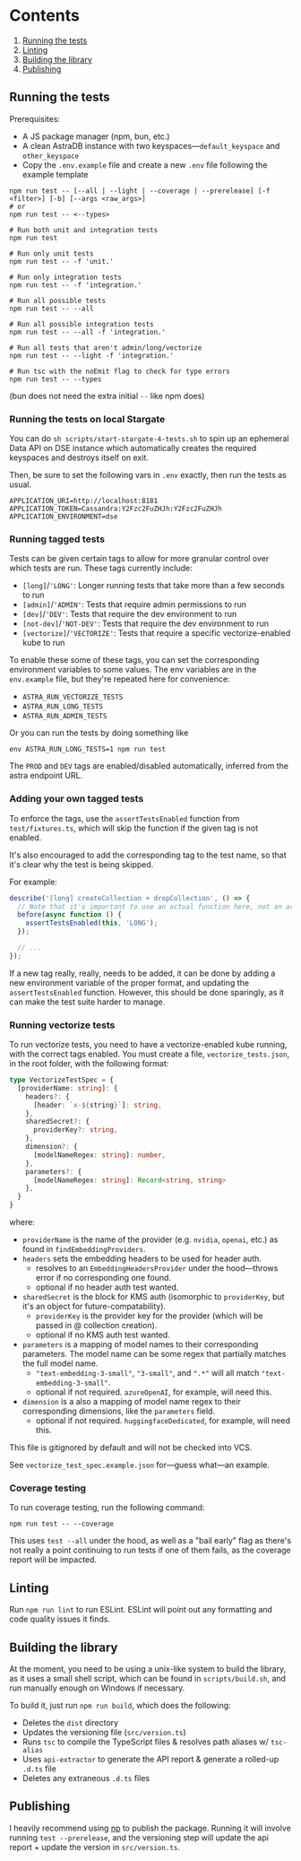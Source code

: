 # Contents
1. [Running the tests](#running-the-tests)
2. [Linting](#linting)
3. [Building the library](#building-the-library)
4. [Publishing](#publishing)

## Running the tests
Prerequisites:
- A JS package manager (npm, bun, etc.)
- A clean AstraDB instance with two keyspaces—`default_keyspace` and `other_keyspace`
- Copy the `.env.example` file and create a new `.env` file following the example template

```shell
npm run test -- [--all | --light | --coverage | --prerelease] [-f <filter>] [-b] [--args <raw_args>]
# or
npm run test -- <--types>
```

```shell
# Run both unit and integration tests
npm run test

# Run only unit tests
npm run test -- -f 'unit.'

# Run only integration tests
npm run test -- -f 'integration.'

# Run all possible tests
npm run test -- --all

# Run all possible integration tests
npm run test -- --all -f 'integration.'

# Run all tests that aren't admin/long/vectorize
npm run test -- --light -f 'integration.'

# Run tsc with the noEmit flag to check for type errors
npm run test -- --types
```

(bun does not need the extra initial `--` like npm does)

### Running the tests on local Stargate
You can do `sh scripts/start-stargate-4-tests.sh` to spin up an ephemeral Data API on DSE instance which automatically
creates the required keyspaces and destroys itself on exit.

Then, be sure to set the following vars in `.env` exactly, then run the tests as usual.
```dotenv
APPLICATION_URI=http://localhost:8181
APPLICATION_TOKEN=Cassandra:Y2Fzc2FuZHJh:Y2Fzc2FuZHJh
APPLICATION_ENVIRONMENT=dse
```

### Running tagged tests
Tests can be given certain tags to allow for more granular control over which tests are run. These tags currently include:
- `[long]`/`'LONG'`: Longer running tests that take more than a few seconds to run
- `[admin]`/`'ADMIN'`: Tests that require admin permissions to run
- `[dev]`/`'DEV'`: Tests that require the dev environment to run
- `[not-dev]`/`'NOT-DEV'`: Tests that require the dev environment to run
- `[vectorize]`/`'VECTORIZE'`: Tests that require a specific vectorize-enabled kube to run

To enable these some of these tags, you can set the corresponding environment variables to some values. The env 
variables are in the `env.example` file, but they're repeated here for convenience:
- `ASTRA_RUN_VECTORIZE_TESTS`
- `ASTRA_RUN_LONG_TESTS`
- `ASTRA_RUN_ADMIN_TESTS`

Or you can run the tests by doing something like
```shell
env ASTRA_RUN_LONG_TESTS=1 npm run test
```

The `PROD` and `DEV` tags are enabled/disabled automatically, inferred from the astra endpoint URL.

### Adding your own tagged tests
To enforce the tags, use the `assertTestsEnabled` function from `test/fixtures.ts`, which will skip the function if the
given tag is not enabled. 

It's also encouraged to add the corresponding tag to the test name, so that it's clear why the test is being skipped.

For example:
```typescript
describe('[long] createCollection + dropCollection', () => {
  // Note that it's important to use an actual function here, not an arrow function
  before(async function () {
    assertTestsEnabled(this, 'LONG');
  });

  // ...
});
```

If a new tag really, really, needs to be added, it can be done by adding a new environment variable of the proper
format, and updating the `assertTestsEnabled` function. However, this should be done sparingly, as it can make the
test suite harder to manage.

### Running vectorize tests
To run vectorize tests, you need to have a vectorize-enabled kube running, with the correct tags enabled.
You must create a file, `vectorize_tests.json`, in the root folder, with the following format:

```ts
type VectorizeTestSpec = {
  [providerName: string]: {
    headers?: {
      [header: `x-${string}`]: string,
    },
    sharedSecret?: {
      providerKey?: string,
    },
    dimension?: {
      [modelNameRegex: string]: number,
    },
    parameters?: {
      [modelNameRegex: string]: Record<string, string>
    },
  }
}
```

where:
- `providerName` is the name of the provider (e.g. `nvidia`, `openai`, etc.) as found in `findEmbeddingProviders`.
- `headers` sets the embedding headers to be used for header auth.
  - resolves to an `EmbeddingHeadersProvider` under the hood—throws error if no corresponding one found.
  - optional if no header auth test wanted.
- `sharedSecret` is the block for KMS auth (isomorphic to `providerKey`, but it's an object for future-compatability).
  - `providerKey` is the provider key for the provider (which will be passed in @ collection creation).
  - optional if no KMS auth test wanted.
- `parameters` is a mapping of model names to their corresponding parameters. The model name can be some regex that partially matches the full model name.
  - `"text-embedding-3-small"`, `"3-small"`, and `".*"` will all match `"text-embedding-3-small"`.
  - optional if not required. `azureOpenAI`, for example, will need this.
- `dimension` is a also a mapping of model name regex to their corresponding dimensions, like the `parameters` field.
  - optional if not required. `huggingfaceDedicated`, for example, will need this.

This file is gitignored by default and will not be checked into VCS.

See `vectorize_test_spec.example.json` for—guess what—an example.

### Coverage testing

To run coverage testing, run the following command:
```shell
npm run test -- --coverage
```

This uses `test --all` under the hood, as well as a "bail early" flag as there's not really a point continuing to run 
tests if one of them fails, as the coverage report will be impacted.

## Linting
Run `npm run lint` to run ESLint. ESLint will point out any formatting and code quality issues it finds.

## Building the library
At the moment, you need to be using a unix-like system to build the library, as it uses a small shell script,
which can be found in `scripts/build.sh`, and run manually enough on Windows if necessary.

To build it, just run `npm run build`, which does the following:
- Deletes the `dist` directory
- Updates the versioning file (`src/version.ts`)
- Runs `tsc` to compile the TypeScript files & resolves path aliases w/ `tsc-alias`
- Uses `api-extractor` to generate the API report & generate a rolled-up `.d.ts` file
- Deletes any extraneous `.d.ts` files

## Publishing
I heavily recommend using [np](https://github.com/sindresorhus/np) to publish the package. Running it will involve running `test --prerelease`, and the
versioning step will update the api report + update the version in `src/version.ts`. 
